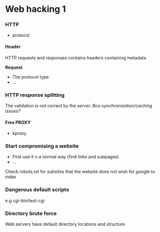 # Web hacking 1

### HTTP

- protocol

#### Header
HTTP requests and responses contains headers containing metadata

**Request**

- The protocol type
- ...


### HTTP response splitting
The validation is not correct by the server. *Bco synchronization/caching issues?*


#### Free PROXY 

- kproxy


### Start compromising a website
- First use it n a normal way (find links and subpages)
- ...


Check robots.txt for subsites that the website does not wish for google to index

### Dangerous default scripts
e.g cgi-bin/test-cgi

### Directory brute force
Web servers have default directory locations and structure
